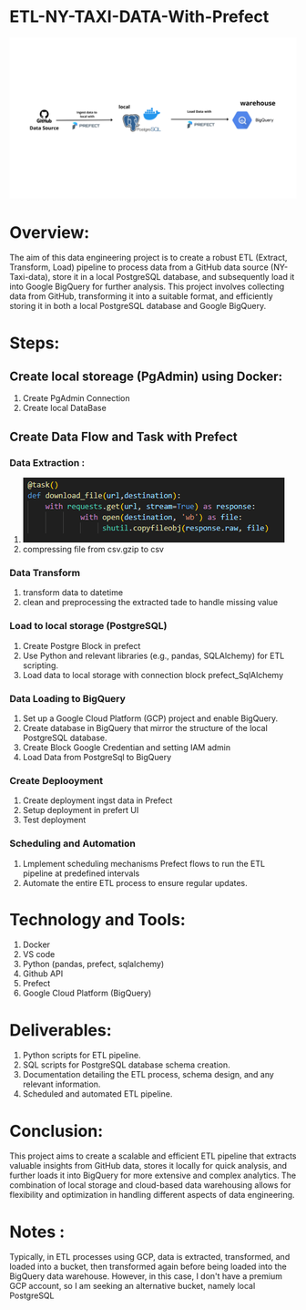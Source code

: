 # ETL-NY-TAXI-DATA-With-Prefect

![](https://github.com/Ujeeg/ETL-NY-TAXI-DATA-With-Prefect/blob/e07e15bf5b7c8831409997ab68145e6487a89cfa/Picture/Data%20Source.png)


# Overview:

The aim of this data engineering project is to create a robust ETL (Extract, Transform, Load) pipeline to process data from a GitHub data source (NY-Taxi-data), store it in a local PostgreSQL database, and subsequently load it into Google BigQuery for further analysis. This project involves collecting data from GitHub, transforming it into a suitable format, and efficiently storing it in both a local PostgreSQL database and Google BigQuery.



# Steps:

## Create local storeage (PgAdmin) using Docker:
1. Create PgAdmin Connection
2. Create local DataBase

## Create Data Flow and Task with Prefect 
### Data Extraction :
1. ![downdload file data from url](https://github.com/Ujeeg/ETL-NY-TAXI-DATA-With-Prefect/blob/f93233da3d5d90abc7c2435c13f0b89d63174d85/Picture/download%20File.png)
2. compressing file from csv.gzip to csv

### Data Transform
1. transform data to datetime
2. clean and preprocessing the extracted tade to handle missing value

### Load to local storage (PostgreSQL)
1. Create Postgre Block in prefect
2. Use Python and relevant libraries (e.g., pandas, SQLAlchemy) for ETL scripting.
3. Load data to local storage with connection block prefect_SqlAlchemy

### Data Loading to BigQuery
1. Set up a Google Cloud Platform (GCP) project and enable BigQuery.
2. Create database in BigQuery that mirror the structure of the local PostgreSQL database.
3. Create Block Google Credentian and setting IAM admin
4. Load Data from PostgreSql to BigQuery

### Create Deplooyment
1. Create deployment ingst data in Prefect
2. Setup deployment in prefert UI
3. Test deployment

### Scheduling and Automation
1. Lmplement scheduling mechanisms  Prefect flows to run the ETL pipeline at predefined intervals
2. Automate the entire ETL process to ensure regular updates.

# Technology and Tools:
1. Docker
2. VS code
3. Python (pandas, prefect, sqlalchemy)
4. Github API
5. Prefect
6. Google Cloud Platform (BigQuery)

# Deliverables:
1. Python scripts for ETL pipeline.
2. SQL scripts for PostgreSQL database schema creation.
3. Documentation detailing the ETL process, schema design, and any relevant information.
4. Scheduled and automated ETL pipeline.

# Conclusion:
This project aims to create a scalable and efficient ETL pipeline that extracts valuable insights from GitHub data, stores it locally for quick analysis, and further loads it into BigQuery for more extensive and complex analytics. The combination of local storage and cloud-based data warehousing allows for flexibility and optimization in handling different aspects of data engineering. 

# Notes :
Typically, in ETL processes using GCP, data is extracted, transformed, and loaded into a bucket, then transformed again before being loaded into the BigQuery data warehouse. However, in this case, I don't have a premium GCP account, so I am seeking an alternative bucket, namely local PostgreSQL

   
